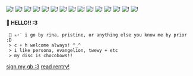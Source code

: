 ![!](https://images-wixmp-ed30a86b8c4ca887773594c2.wixmp.com/f/fba1d3b2-f983-4702-b694-c226e1cba75d/dc0tnlw-f5f03954-1417-4965-8bae-9995d3af9845.png/v1/fill/w_99,h_56/take_your_heart_stamp___persona_5_by_deleca_7755_dc0tnlw-fullview.png?token=eyJ0eXAiOiJKV1QiLCJhbGciOiJIUzI1NiJ9.eyJzdWIiOiJ1cm46YXBwOjdlMGQxODg5ODIyNjQzNzNhNWYwZDQxNWVhMGQyNmUwIiwiaXNzIjoidXJuOmFwcDo3ZTBkMTg4OTgyMjY0MzczYTVmMGQ0MTVlYTBkMjZlMCIsIm9iaiI6W1t7ImhlaWdodCI6Ijw9NTYiLCJwYXRoIjoiXC9mXC9mYmExZDNiMi1mOTgzLTQ3MDItYjY5NC1jMjI2ZTFjYmE3NWRcL2RjMHRubHctZjVmMDM5NTQtMTQxNy00OTY1LThiYWUtOTk5NWQzYWY5ODQ1LnBuZyIsIndpZHRoIjoiPD05OSJ9XV0sImF1ZCI6WyJ1cm46c2VydmljZTppbWFnZS5vcGVyYXRpb25zIl19.D8YGiGC8QkvaUmI3P728BH2cNHQcDPrxaEI3T_cU4y4) ![!](https://images-wixmp-ed30a86b8c4ca887773594c2.wixmp.com/f/84467357-6e98-4a53-b56a-76ee9199b049/dcbeh36-95a48765-00ce-43e4-bb04-b8ea5fe4548c.png/v1/fill/w_99,h_56/_stamp__ren_amamiya_by_galaxystamps_dcbeh36-fullview.png?token=eyJ0eXAiOiJKV1QiLCJhbGciOiJIUzI1NiJ9.eyJzdWIiOiJ1cm46YXBwOjdlMGQxODg5ODIyNjQzNzNhNWYwZDQxNWVhMGQyNmUwIiwiaXNzIjoidXJuOmFwcDo3ZTBkMTg4OTgyMjY0MzczYTVmMGQ0MTVlYTBkMjZlMCIsIm9iaiI6W1t7ImhlaWdodCI6Ijw9NTYiLCJwYXRoIjoiXC9mXC84NDQ2NzM1Ny02ZTk4LTRhNTMtYjU2YS03NmVlOTE5OWIwNDlcL2RjYmVoMzYtOTVhNDg3NjUtMDBjZS00M2U0LWJiMDQtYjhlYTVmZTQ1NDhjLnBuZyIsIndpZHRoIjoiPD05OSJ9XV0sImF1ZCI6WyJ1cm46c2VydmljZTppbWFnZS5vcGVyYXRpb25zIl19.FBA1J5u02headdrrOyp79nOopT6sL28YYAfDh9PnpeI) ![!](https://images-wixmp-ed30a86b8c4ca887773594c2.wixmp.com/f/9f2170ea-b4e7-4f8e-b25b-ee1965edae3c/dc8x923-7e1f932b-6b3f-4339-b52d-741f99f4ba83.png/v1/fill/w_99,h_56/akeshu_stamp_by_kougaon_dc8x923-fullview.png?token=eyJ0eXAiOiJKV1QiLCJhbGciOiJIUzI1NiJ9.eyJzdWIiOiJ1cm46YXBwOjdlMGQxODg5ODIyNjQzNzNhNWYwZDQxNWVhMGQyNmUwIiwiaXNzIjoidXJuOmFwcDo3ZTBkMTg4OTgyMjY0MzczYTVmMGQ0MTVlYTBkMjZlMCIsIm9iaiI6W1t7ImhlaWdodCI6Ijw9NTYiLCJwYXRoIjoiXC9mXC85ZjIxNzBlYS1iNGU3LTRmOGUtYjI1Yi1lZTE5NjVlZGFlM2NcL2RjOHg5MjMtN2UxZjkzMmItNmIzZi00MzM5LWI1MmQtNzQxZjk5ZjRiYTgzLnBuZyIsIndpZHRoIjoiPD05OSJ9XV0sImF1ZCI6WyJ1cm46c2VydmljZTppbWFnZS5vcGVyYXRpb25zIl19.a5osT5CegQUJHBzZrxrOkA9_R9XLytPESHLO0BubG3Q) ![!](https://images-wixmp-ed30a86b8c4ca887773594c2.wixmp.com/f/8aa18918-6872-47fb-b3d0-0f3818b9d7f6/dbepj1u-c1df7e91-fb98-4d70-b618-ec598ee9fca4.png/v1/fill/w_99,h_56,q_80,strp/persona_5_stamp_by_dolphinskiss_dbepj1u-fullview.jpg?token=eyJ0eXAiOiJKV1QiLCJhbGciOiJIUzI1NiJ9.eyJzdWIiOiJ1cm46YXBwOjdlMGQxODg5ODIyNjQzNzNhNWYwZDQxNWVhMGQyNmUwIiwiaXNzIjoidXJuOmFwcDo3ZTBkMTg4OTgyMjY0MzczYTVmMGQ0MTVlYTBkMjZlMCIsIm9iaiI6W1t7ImhlaWdodCI6Ijw9NTYiLCJwYXRoIjoiXC9mXC84YWExODkxOC02ODcyLTQ3ZmItYjNkMC0wZjM4MThiOWQ3ZjZcL2RiZXBqMXUtYzFkZjdlOTEtZmI5OC00ZDcwLWI2MTgtZWM1OThlZTlmY2E0LnBuZyIsIndpZHRoIjoiPD05OSJ9XV0sImF1ZCI6WyJ1cm46c2VydmljZTppbWFnZS5vcGVyYXRpb25zIl19.s8WxjmpZwk9gEE7kSjw_ZK2BDyjGTu1fLhQgOAa1Cvc) ![!](https://images-wixmp-ed30a86b8c4ca887773594c2.wixmp.com/f/4d9bee8a-e0d1-483c-b8e0-d415556fb8b2/d79r4mk-7d2169c9-e94f-4b26-b330-42e6d2ea6d52.gif?token=eyJ0eXAiOiJKV1QiLCJhbGciOiJIUzI1NiJ9.eyJzdWIiOiJ1cm46YXBwOjdlMGQxODg5ODIyNjQzNzNhNWYwZDQxNWVhMGQyNmUwIiwiaXNzIjoidXJuOmFwcDo3ZTBkMTg4OTgyMjY0MzczYTVmMGQ0MTVlYTBkMjZlMCIsIm9iaiI6W1t7InBhdGgiOiJcL2ZcLzRkOWJlZThhLWUwZDEtNDgzYy1iOGUwLWQ0MTU1NTZmYjhiMlwvZDc5cjRtay03ZDIxNjljOS1lOTRmLTRiMjYtYjMzMC00MmU2ZDJlYTZkNTIuZ2lmIn1dXSwiYXVkIjpbInVybjpzZXJ2aWNlOmZpbGUuZG93bmxvYWQiXX0.d8x-pIV0dx-cCQJVhbA7FGu4wBBMdppSNLv1nriPtTM) ![!](https://images-wixmp-ed30a86b8c4ca887773594c2.wixmp.com/f/752302c5-6f92-4995-89e5-3a2716ace347/dbkmkji-432292da-3d0d-46c8-ae74-9bf187547267.png/v1/fill/w_99,h_56/goro_akechi_stamp_by_pawsu_dbkmkji-fullview.png?token=eyJ0eXAiOiJKV1QiLCJhbGciOiJIUzI1NiJ9.eyJzdWIiOiJ1cm46YXBwOjdlMGQxODg5ODIyNjQzNzNhNWYwZDQxNWVhMGQyNmUwIiwiaXNzIjoidXJuOmFwcDo3ZTBkMTg4OTgyMjY0MzczYTVmMGQ0MTVlYTBkMjZlMCIsIm9iaiI6W1t7ImhlaWdodCI6Ijw9NTYiLCJwYXRoIjoiXC9mXC83NTIzMDJjNS02ZjkyLTQ5OTUtODllNS0zYTI3MTZhY2UzNDdcL2Ria21ramktNDMyMjkyZGEtM2QwZC00NmM4LWFlNzQtOWJmMTg3NTQ3MjY3LnBuZyIsIndpZHRoIjoiPD05OSJ9XV0sImF1ZCI6WyJ1cm46c2VydmljZTppbWFnZS5vcGVyYXRpb25zIl19.RJkd8hR7COTYrQuKp19pqbGu4215LWU7s7YPZQ-mdeA) ![!](https://images-wixmp-ed30a86b8c4ca887773594c2.wixmp.com/f/2cde0ebe-8646-4cd7-b46b-821b949c1bf7/dbhho4o-5b5ad78d-934b-4166-b0a7-f23cee9141ba.png/v1/fill/w_99,h_56/akechi_by_kodatsu_dbhho4o-fullview.png?token=eyJ0eXAiOiJKV1QiLCJhbGciOiJIUzI1NiJ9.eyJzdWIiOiJ1cm46YXBwOjdlMGQxODg5ODIyNjQzNzNhNWYwZDQxNWVhMGQyNmUwIiwiaXNzIjoidXJuOmFwcDo3ZTBkMTg4OTgyMjY0MzczYTVmMGQ0MTVlYTBkMjZlMCIsIm9iaiI6W1t7ImhlaWdodCI6Ijw9NTYiLCJwYXRoIjoiXC9mXC8yY2RlMGViZS04NjQ2LTRjZDctYjQ2Yi04MjFiOTQ5YzFiZjdcL2RiaGhvNG8tNWI1YWQ3OGQtOTM0Yi00MTY2LWIwYTctZjIzY2VlOTE0MWJhLnBuZyIsIndpZHRoIjoiPD05OSJ9XV0sImF1ZCI6WyJ1cm46c2VydmljZTppbWFnZS5vcGVyYXRpb25zIl19.fmEH2ZudRNN5WNMvOzJKOrdd78qMF9iiO3tSkJn4cOg) ![!](https://images-wixmp-ed30a86b8c4ca887773594c2.wixmp.com/f/752302c5-6f92-4995-89e5-3a2716ace347/dbkml8v-2b083453-459c-4a2b-82d8-9ae1e6741318.png/v1/fill/w_99,h_56/futaba_sakura_stamp_by_pawsu_dbkml8v-fullview.png?token=eyJ0eXAiOiJKV1QiLCJhbGciOiJIUzI1NiJ9.eyJzdWIiOiJ1cm46YXBwOjdlMGQxODg5ODIyNjQzNzNhNWYwZDQxNWVhMGQyNmUwIiwiaXNzIjoidXJuOmFwcDo3ZTBkMTg4OTgyMjY0MzczYTVmMGQ0MTVlYTBkMjZlMCIsIm9iaiI6W1t7ImhlaWdodCI6Ijw9NTYiLCJwYXRoIjoiXC9mXC83NTIzMDJjNS02ZjkyLTQ5OTUtODllNS0zYTI3MTZhY2UzNDdcL2Ria21sOHYtMmIwODM0NTMtNDU5Yy00YTJiLTgyZDgtOWFlMWU2NzQxMzE4LnBuZyIsIndpZHRoIjoiPD05OSJ9XV0sImF1ZCI6WyJ1cm46c2VydmljZTppbWFnZS5vcGVyYXRpb25zIl19.9zGLHvVEKDpxbrvOBL-tMIGRFhXz4HVnR2sXgtcq2tg) ![!](https://images-wixmp-ed30a86b8c4ca887773594c2.wixmp.com/f/9d628027-5ab2-4c49-93f4-f9d450d8309c/d338hb0-6d85461b-2b53-436e-85e7-a6c7d3255cb7.png/v1/fill/w_99,h_56,q_80,strp/stamp_sora_by_youfie_d338hb0-fullview.jpg?token=eyJ0eXAiOiJKV1QiLCJhbGciOiJIUzI1NiJ9.eyJzdWIiOiJ1cm46YXBwOjdlMGQxODg5ODIyNjQzNzNhNWYwZDQxNWVhMGQyNmUwIiwiaXNzIjoidXJuOmFwcDo3ZTBkMTg4OTgyMjY0MzczYTVmMGQ0MTVlYTBkMjZlMCIsIm9iaiI6W1t7ImhlaWdodCI6Ijw9NTYiLCJwYXRoIjoiXC9mXC85ZDYyODAyNy01YWIyLTRjNDktOTNmNC1mOWQ0NTBkODMwOWNcL2QzMzhoYjAtNmQ4NTQ2MWItMmI1My00MzZlLTg1ZTctYTZjN2QzMjU1Y2I3LnBuZyIsIndpZHRoIjoiPD05OSJ9XV0sImF1ZCI6WyJ1cm46c2VydmljZTppbWFnZS5vcGVyYXRpb25zIl19.1az-DzjUoBVMz035hh7SbBtWJ0fAbVNvejo9LLuXaB0) ![!](https://images-wixmp-ed30a86b8c4ca887773594c2.wixmp.com/f/27e5ce17-6939-41db-a39a-3c44bbcab600/d1ea73u-a83c91ca-9054-4cff-92d6-398cccdf1a42.jpg/v1/fill/w_99,h_55,q_75,strp/nerv_stamp_by_herunotenchi_d1ea73u-fullview.jpg?token=eyJ0eXAiOiJKV1QiLCJhbGciOiJIUzI1NiJ9.eyJzdWIiOiJ1cm46YXBwOjdlMGQxODg5ODIyNjQzNzNhNWYwZDQxNWVhMGQyNmUwIiwiaXNzIjoidXJuOmFwcDo3ZTBkMTg4OTgyMjY0MzczYTVmMGQ0MTVlYTBkMjZlMCIsIm9iaiI6W1t7ImhlaWdodCI6Ijw9NTUiLCJwYXRoIjoiXC9mXC8yN2U1Y2UxNy02OTM5LTQxZGItYTM5YS0zYzQ0YmJjYWI2MDBcL2QxZWE3M3UtYTgzYzkxY2EtOTA1NC00Y2ZmLTkyZDYtMzk4Y2NjZGYxYTQyLmpwZyIsIndpZHRoIjoiPD05OSJ9XV0sImF1ZCI6WyJ1cm46c2VydmljZTppbWFnZS5vcGVyYXRpb25zIl19.wHSzKPyr-37WOSDR_Rx3-0lzVwX73iAij5gnPKVBChc) ![!](https://images-wixmp-ed30a86b8c4ca887773594c2.wixmp.com/f/fb60655c-8950-4cee-941c-38c017e39b4a/d79btzy-de8d2052-6694-4413-b8bf-78f8d8f114d5.gif?token=eyJ0eXAiOiJKV1QiLCJhbGciOiJIUzI1NiJ9.eyJzdWIiOiJ1cm46YXBwOjdlMGQxODg5ODIyNjQzNzNhNWYwZDQxNWVhMGQyNmUwIiwiaXNzIjoidXJuOmFwcDo3ZTBkMTg4OTgyMjY0MzczYTVmMGQ0MTVlYTBkMjZlMCIsIm9iaiI6W1t7InBhdGgiOiJcL2ZcL2ZiNjA2NTVjLTg5NTAtNGNlZS05NDFjLTM4YzAxN2UzOWI0YVwvZDc5YnR6eS1kZThkMjA1Mi02Njk0LTQ0MTMtYjhiZi03OGY4ZDhmMTE0ZDUuZ2lmIn1dXSwiYXVkIjpbInVybjpzZXJ2aWNlOmZpbGUuZG93bmxvYWQiXX0.aoF2fhere965O3UogVwZK0094oWK6m5OOys7f6BFL9w) ![!](https://i.postimg.cc/R0R987hN/akeshu-wow-removebg-preview-1.png) ![!](https://images-wixmp-ed30a86b8c4ca887773594c2.wixmp.com/f/9f2170ea-b4e7-4f8e-b25b-ee1965edae3c/dc8xayy-d1ad174f-34b1-45a3-a0e5-f2e5c442489f.png/v1/fill/w_99,h_56/akechi_stamp_by_kougaon_dc8xayy-fullview.png?token=eyJ0eXAiOiJKV1QiLCJhbGciOiJIUzI1NiJ9.eyJzdWIiOiJ1cm46YXBwOjdlMGQxODg5ODIyNjQzNzNhNWYwZDQxNWVhMGQyNmUwIiwiaXNzIjoidXJuOmFwcDo3ZTBkMTg4OTgyMjY0MzczYTVmMGQ0MTVlYTBkMjZlMCIsIm9iaiI6W1t7ImhlaWdodCI6Ijw9NTYiLCJwYXRoIjoiXC9mXC85ZjIxNzBlYS1iNGU3LTRmOGUtYjI1Yi1lZTE5NjVlZGFlM2NcL2RjOHhheXktZDFhZDE3NGYtMzRiMS00NWEzLWEwZTUtZjJlNWM0NDI0ODlmLnBuZyIsIndpZHRoIjoiPD05OSJ9XV0sImF1ZCI6WyJ1cm46c2VydmljZTppbWFnZS5vcGVyYXRpb25zIl19.K4YgQDeSjFVw8UmFidIUxCnbkE4n_e88OMHVRMbS6kM) ![!](https://images-wixmp-ed30a86b8c4ca887773594c2.wixmp.com/f/cf79e087-c4e0-406e-8eed-fc62e1142056/dbq2um2-0cf9f8a1-3a11-4e94-a2d3-34d531d18423.png/v1/fill/w_99,h_56/red_angel_aesthetic_stamp_by_hematology_dbq2um2-fullview.png?token=eyJ0eXAiOiJKV1QiLCJhbGciOiJIUzI1NiJ9.eyJzdWIiOiJ1cm46YXBwOjdlMGQxODg5ODIyNjQzNzNhNWYwZDQxNWVhMGQyNmUwIiwiaXNzIjoidXJuOmFwcDo3ZTBkMTg4OTgyMjY0MzczYTVmMGQ0MTVlYTBkMjZlMCIsIm9iaiI6W1t7ImhlaWdodCI6Ijw9NTYiLCJwYXRoIjoiXC9mXC9jZjc5ZTA4Ny1jNGUwLTQwNmUtOGVlZC1mYzYyZTExNDIwNTZcL2RicTJ1bTItMGNmOWY4YTEtM2ExMS00ZTk0LWEyZDMtMzRkNTMxZDE4NDIzLnBuZyIsIndpZHRoIjoiPD05OSJ9XV0sImF1ZCI6WyJ1cm46c2VydmljZTppbWFnZS5vcGVyYXRpb25zIl19.vZwp7wGZhH793HOWb7-kSPG9zmap0-QIsMNucePDxAw) ![!](https://images-wixmp-ed30a86b8c4ca887773594c2.wixmp.com/f/18462f2b-221d-44d0-bd5c-1b0805235019/d8n7f1c-91d10330-eb76-4ab9-a17c-10f256da8f76.png/v1/fill/w_99,h_56/tv_girl_stamp_by_purrcatory_d8n7f1c-fullview.png?token=eyJ0eXAiOiJKV1QiLCJhbGciOiJIUzI1NiJ9.eyJzdWIiOiJ1cm46YXBwOjdlMGQxODg5ODIyNjQzNzNhNWYwZDQxNWVhMGQyNmUwIiwiaXNzIjoidXJuOmFwcDo3ZTBkMTg4OTgyMjY0MzczYTVmMGQ0MTVlYTBkMjZlMCIsIm9iaiI6W1t7ImhlaWdodCI6Ijw9NTYiLCJwYXRoIjoiXC9mXC8xODQ2MmYyYi0yMjFkLTQ0ZDAtYmQ1Yy0xYjA4MDUyMzUwMTlcL2Q4bjdmMWMtOTFkMTAzMzAtZWI3Ni00YWI5LWExN2MtMTBmMjU2ZGE4Zjc2LnBuZyIsIndpZHRoIjoiPD05OSJ9XV0sImF1ZCI6WyJ1cm46c2VydmljZTppbWFnZS5vcGVyYXRpb25zIl19.XPYIRQRgiyaVKT7OlhpuwmHYN3U-WcVHUtM7jvznNiI)
#### 🍓 HELLO!! :3 
     🌹 ✮⋆˙ i go by rina, pristine, or anything else you know me by prior :D
	 > c + h welcome always! ^_^ 
	 > i like persona, evangelion, twewy + etc 
	 > my disc is chocobows!! 

  [sign my gb :3](https://shibuya-angel.123guestbook.com/) [read rentry!](https://rentry.co/angelofshibuya)
